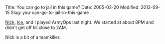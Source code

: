 Title: You can go to jail in this game?
Date: 2005-02-20
Modified: 2012-09-15
Slug: you-can-go-to-jail-in-this-game

<a href="http://ncdesign.net/" >Nick</a>, <a href="http://iceadvanced.net/" >Ice</a>, and I played ArmyOps last night. We started at about 8PM and didn't get off till close to 2AM.

Nick is a bit of a teamkiller.
